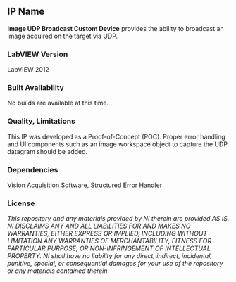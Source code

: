 ## IP Name ##

**Image UDP Broadcast Custom Device** provides the ability to broadcast an image acquired on the target via UDP. 

### LabVIEW Version ###

LabVIEW 2012

### Built Availability ###

No builds are available at this time.

### Quality, Limitations ###

This IP was developed as a Proof-of-Concept (POC). Proper error handling and UI components such as an image workspace object to capture the UDP datagram should be added.

### Dependencies ###

Vision Acquisition Software, Structured Error Handler

### License ###

*This repository and any materials provided by NI therein are provided AS IS. NI DISCLAIMS ANY AND ALL LIABILITIES FOR AND MAKES NO WARRANTIES, EITHER EXPRESS OR IMPLIED, INCLUDING WITHOUT LIMITATION ANY WARRANTIES OF MERCHANTABILITY, FITNESS FOR  PARTICULAR PURPOSE, OR NON-INFRINGEMENT OF INTELLECTUAL PROPERTY. NI shall have no liability for any direct, indirect, incidental, punitive, special, or consequential damages for your use of the repository or any materials contained therein.*